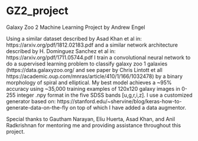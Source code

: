 # GZ2_project

<p> Galaxy Zoo 2 Machine Learning Project by Andrew Engel</p>

<p>Using a similar dataset described by Asad Khan et al in: https://arxiv.org/pdf/1812.02183.pdf and a similar network architecture described by H. Dominguez Sanchez et al in: https://arxiv.org/pdf/1711.05744.pdf I train a convolutional neural network to do a supervised learning problem to classify galaxy zoo 1 galaxies (https://data.galaxyzoo.org/ and see paper by Chris Lintott et all https://academic.oup.com/mnras/article/410/1/166/1032478) by a binary morphology of spiral and elliptical. My best model achieves a ~95% accuracy using ~35,000 training examples of 120x120 galaxy images in 0-255 integer .npy format in the five SDSS bands [u,g,r,i,z]. I use a customized generator based on: https://stanford.edu/~shervine/blog/keras-how-to-generate-data-on-the-fly on top of which I have added a data augmentor.</p>

<p>Special thanks to Gautham Narayan, Eliu Huerta, Asad Khan, and Anil Radkrishnan for mentoring me and providing assistance throughout this project.</p>
